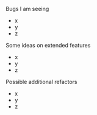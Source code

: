 Bugs I am seeing
- x
- y
- z

Some ideas on extended features
- x
- y
- z

Possible additional refactors
- x
- y
- z

